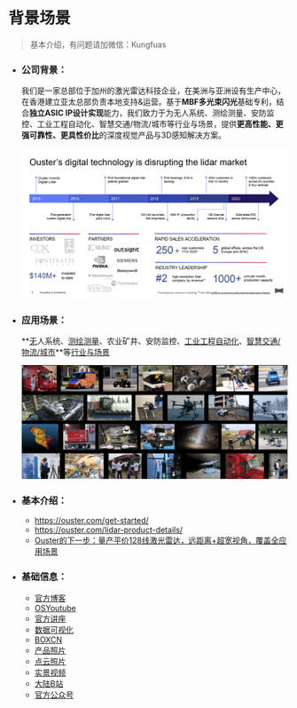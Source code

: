 # 背景场景

> 基本介绍，有问题请加微信：Kungfuas

- ### 公司背景：

  我们是一家总部位于加州的激光雷达科技企业，在美洲与亚洲设有生产中心，在香港建立亚太总部负责本地支持&运营。基于**MBF多光束闪光**基础专利，结合**独立ASIC IP设计实现**能力，我们致力于为无人系统、测绘测量、安防监控、工业工程自动化、智慧交通/物流/城市等行业与场景，提供**更高性能、更强可靠性、更具性价比**的深度视觉产品与3D感知解决方案。

  ![image-20210113145259515](background.assets/image-20201006202503193.png)

  

- ### 应用场景：

  **[无](/Drones)人系统、[测绘测量](/SMapping)、农业矿井、安防监控、[工业工程自动化](/Industry)、[智慧交通/物流/城市](https://drive.weixin.qq.com/s?k=AEYARQeBAAYlRQyC1yAE4AvQanABU)**等[行业与场景](https://drive.weixin.qq.com/s?k=AEYARQeBAAYQGZQK45AE4AvQanABU) 

  ![[image-20200917194751343](https://ouster.oss-cn-shanghai.aliyuncs.com/customer_applications.zip)](background.assets/image-20200917194751343.png)

  

- ### 基本介绍：

  - https://ouster.com/get-started/
  - https://ouster.com/lidar-product-details/
  - [Ouster的下一步：量产平价128线激光雷达，远距离+超宽视角，覆盖全应用场景](https://m.gasgoo.com/news/70151304.html)

  

- ### 基础信息：

  - [官方博客](https://ouster.com/blog/)
  - [OSYoutube](https://www.youtube.com/channel/UCRB5JpLey3BA-1P9XyrErTA)            
  - [官方讲座](https://ouster.com/resources/webinars/)
  - [数据可视化](https://ouster.com/zh-cn/resources/lidar-sample-data/)
  - [BOXCN](https://ouster.ent.boxcn.net/folder/0)                
  - [产品照片](https://ouster.oss-cn-shanghai.aliyuncs.com/Ouster_product_photography.zip)
  - [点云照片](https://ouster.box.com/s/5db88cgb7z6hmsk4xj8u32erashebbyk)
  - [实景视频](https://ouster.box.com/s/nxk12awk4pdyqylkhfqhd3t2fwob6aef)            
  - [大陆B站](https://space.bilibili.com/522358013)
  - [官方公众号](https://mp.weixin.qq.com/mp/homepage?__biz=MzI3NjAzODM2NQ==&hid=1&sn=77770ea86f4a7c0c965abeeaaadd4dcd//)

